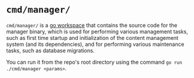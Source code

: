 # `cmd/manager/`

`cmd/manager/` is a [go workspace](https://go.dev/ref/mod#workspaces) that contains the source code for the manager binary, which is used for performing
various management tasks, such as first time startup and initialization of the content management system 
(and its dependencies), and for performing various maintenance tasks, such as database migrations.


You can run it from the repo's root directory using the command `go run ./cmd/manager <params>`.